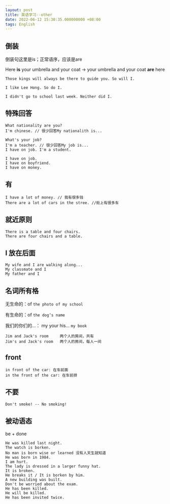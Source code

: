 ```yaml
---
layout: post
title: 英语学习--other
date: 2022-06-12 15:30:35.000000000 +08:00
tags: English
---
```


## 倒装

倒装句这里是is；正常语序，应该是are

Here **is** your umbrella and your coat
->
your umbrella and your coat **are** here

```
Those kings will always be there to guide you. So will I.

I like Lee Hong. So do I.

I didn't go to school last week. Neither did I.
```

## 特殊回答

```
What nationality are you?
I'm chinese. // 很少回答My nationalith is...

What's your job?
I'm a teacher. // 很少回答My job is...
I have on job. I'm a student.
```

```
I have on job.
I have on boyfriend.
I have on money.
```

## 有

```
I have a lot of money. // 我有很多钱
There are a lot of cars in the stree. //街上有很多车
```

## 就近原则

```
There is a table and four chairs.
There are four chairs and a table.
```

## I 放在后面
```
My wife and I are walking along...
My classmate and I
My father and I
```

## 名词所有格

无生命的：of ```the photo of my school```

有生命的：of ```the dog‘s name```

我们的你们的...： my your his...  ```my book```

```
Jim and Jack's room     两个人的房间，共有
Jim's and Jack's room   两个人的房间，每人一间
```

## front

```
in front of the car: 在车前面
in the front of the car: 在车前排
```

## 不要

```
Don't smoke! -- No smoking!
```

## 被动语态

be + done

```
He was killed last night.
The watch is borken.
No man is born wise or learned 没有人天生就知道
He was born in 1984.
I am hurt.
The lady is dressed in a larger funny hat.
It is broken.
He breaks it / It is borken by him.
A new building was built.
Don't be worried about the exam.
He has been killed.
He will be killed.
He has been invited twice.

```